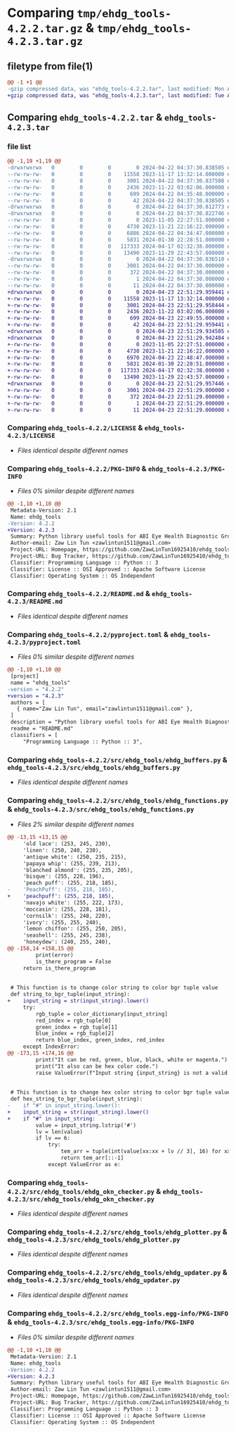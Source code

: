 # Comparing `tmp/ehdg_tools-4.2.2.tar.gz` & `tmp/ehdg_tools-4.2.3.tar.gz`

## filetype from file(1)

```diff
@@ -1 +1 @@
-gzip compressed data, was "ehdg_tools-4.2.2.tar", last modified: Mon Apr 22 04:37:30 2024, max compression
+gzip compressed data, was "ehdg_tools-4.2.3.tar", last modified: Tue Apr 23 22:51:29 2024, max compression
```

## Comparing `ehdg_tools-4.2.2.tar` & `ehdg_tools-4.2.3.tar`

### file list

```diff
@@ -1,19 +1,19 @@
-drwxrwxrwx   0        0        0        0 2024-04-22 04:37:30.838505 ehdg_tools-4.2.2/
--rw-rw-rw-   0        0        0    11558 2023-11-17 13:32:14.000000 ehdg_tools-4.2.2/LICENSE
--rw-rw-rw-   0        0        0     3001 2024-04-22 04:37:30.837508 ehdg_tools-4.2.2/PKG-INFO
--rw-rw-rw-   0        0        0     2436 2023-11-22 03:02:06.000000 ehdg_tools-4.2.2/README.md
--rw-rw-rw-   0        0        0      699 2024-04-22 04:35:48.000000 ehdg_tools-4.2.2/pyproject.toml
--rw-rw-rw-   0        0        0       42 2024-04-22 04:37:30.838505 ehdg_tools-4.2.2/setup.cfg
-drwxrwxrwx   0        0        0        0 2024-04-22 04:37:30.812773 ehdg_tools-4.2.2/src/
-drwxrwxrwx   0        0        0        0 2024-04-22 04:37:30.822746 ehdg_tools-4.2.2/src/ehdg_tools/
--rw-rw-rw-   0        0        0        0 2023-11-05 22:27:51.000000 ehdg_tools-4.2.2/src/ehdg_tools/__init__.py
--rw-rw-rw-   0        0        0     4730 2023-11-21 22:16:22.000000 ehdg_tools-4.2.2/src/ehdg_tools/ehdg_buffers.py
--rw-rw-rw-   0        0        0     6886 2024-04-22 04:34:47.000000 ehdg_tools-4.2.2/src/ehdg_tools/ehdg_functions.py
--rw-rw-rw-   0        0        0     5831 2024-01-30 22:28:51.000000 ehdg_tools-4.2.2/src/ehdg_tools/ehdg_okn_checker.py
--rw-rw-rw-   0        0        0   117333 2024-04-17 02:32:38.000000 ehdg_tools-4.2.2/src/ehdg_tools/ehdg_plotter.py
--rw-rw-rw-   0        0        0    13490 2023-11-29 22:43:57.000000 ehdg_tools-4.2.2/src/ehdg_tools/ehdg_updater.py
-drwxrwxrwx   0        0        0        0 2024-04-22 04:37:30.836510 ehdg_tools-4.2.2/src/ehdg_tools.egg-info/
--rw-rw-rw-   0        0        0     3001 2024-04-22 04:37:30.000000 ehdg_tools-4.2.2/src/ehdg_tools.egg-info/PKG-INFO
--rw-rw-rw-   0        0        0      372 2024-04-22 04:37:30.000000 ehdg_tools-4.2.2/src/ehdg_tools.egg-info/SOURCES.txt
--rw-rw-rw-   0        0        0        1 2024-04-22 04:37:30.000000 ehdg_tools-4.2.2/src/ehdg_tools.egg-info/dependency_links.txt
--rw-rw-rw-   0        0        0       11 2024-04-22 04:37:30.000000 ehdg_tools-4.2.2/src/ehdg_tools.egg-info/top_level.txt
+drwxrwxrwx   0        0        0        0 2024-04-23 22:51:29.959441 ehdg_tools-4.2.3/
+-rw-rw-rw-   0        0        0    11558 2023-11-17 13:32:14.000000 ehdg_tools-4.2.3/LICENSE
+-rw-rw-rw-   0        0        0     3001 2024-04-23 22:51:29.958444 ehdg_tools-4.2.3/PKG-INFO
+-rw-rw-rw-   0        0        0     2436 2023-11-22 03:02:06.000000 ehdg_tools-4.2.3/README.md
+-rw-rw-rw-   0        0        0      699 2024-04-23 22:49:55.000000 ehdg_tools-4.2.3/pyproject.toml
+-rw-rw-rw-   0        0        0       42 2024-04-23 22:51:29.959441 ehdg_tools-4.2.3/setup.cfg
+drwxrwxrwx   0        0        0        0 2024-04-23 22:51:29.934505 ehdg_tools-4.2.3/src/
+drwxrwxrwx   0        0        0        0 2024-04-23 22:51:29.942484 ehdg_tools-4.2.3/src/ehdg_tools/
+-rw-rw-rw-   0        0        0        0 2023-11-05 22:27:51.000000 ehdg_tools-4.2.3/src/ehdg_tools/__init__.py
+-rw-rw-rw-   0        0        0     4730 2023-11-21 22:16:22.000000 ehdg_tools-4.2.3/src/ehdg_tools/ehdg_buffers.py
+-rw-rw-rw-   0        0        0     6970 2024-04-23 22:48:47.000000 ehdg_tools-4.2.3/src/ehdg_tools/ehdg_functions.py
+-rw-rw-rw-   0        0        0     5831 2024-01-30 22:28:51.000000 ehdg_tools-4.2.3/src/ehdg_tools/ehdg_okn_checker.py
+-rw-rw-rw-   0        0        0   117333 2024-04-17 02:32:38.000000 ehdg_tools-4.2.3/src/ehdg_tools/ehdg_plotter.py
+-rw-rw-rw-   0        0        0    13490 2023-11-29 22:43:57.000000 ehdg_tools-4.2.3/src/ehdg_tools/ehdg_updater.py
+drwxrwxrwx   0        0        0        0 2024-04-23 22:51:29.957446 ehdg_tools-4.2.3/src/ehdg_tools.egg-info/
+-rw-rw-rw-   0        0        0     3001 2024-04-23 22:51:29.000000 ehdg_tools-4.2.3/src/ehdg_tools.egg-info/PKG-INFO
+-rw-rw-rw-   0        0        0      372 2024-04-23 22:51:29.000000 ehdg_tools-4.2.3/src/ehdg_tools.egg-info/SOURCES.txt
+-rw-rw-rw-   0        0        0        1 2024-04-23 22:51:29.000000 ehdg_tools-4.2.3/src/ehdg_tools.egg-info/dependency_links.txt
+-rw-rw-rw-   0        0        0       11 2024-04-23 22:51:29.000000 ehdg_tools-4.2.3/src/ehdg_tools.egg-info/top_level.txt
```

### Comparing `ehdg_tools-4.2.2/LICENSE` & `ehdg_tools-4.2.3/LICENSE`

 * *Files identical despite different names*

### Comparing `ehdg_tools-4.2.2/PKG-INFO` & `ehdg_tools-4.2.3/PKG-INFO`

 * *Files 0% similar despite different names*

```diff
@@ -1,10 +1,10 @@
 Metadata-Version: 2.1
 Name: ehdg_tools
-Version: 4.2.2
+Version: 4.2.3
 Summary: Python library useful tools for ABI Eye Health Diagnostic Group
 Author-email: Zaw Lin Tun <zawlintun1511@gmail.com>
 Project-URL: Homepage, https://github.com/ZawLinTun16925410/ehdg_tools
 Project-URL: Bug Tracker, https://github.com/ZawLinTun16925410/ehdg_tools/issues
 Classifier: Programming Language :: Python :: 3
 Classifier: License :: OSI Approved :: Apache Software License
 Classifier: Operating System :: OS Independent
```

### Comparing `ehdg_tools-4.2.2/README.md` & `ehdg_tools-4.2.3/README.md`

 * *Files identical despite different names*

### Comparing `ehdg_tools-4.2.2/pyproject.toml` & `ehdg_tools-4.2.3/pyproject.toml`

 * *Files 0% similar despite different names*

```diff
@@ -1,10 +1,10 @@
 [project]
 name = "ehdg_tools"
-version = "4.2.2"
+version = "4.2.3"
 authors = [
   { name="Zaw Lin Tun", email="zawlintun1511@gmail.com" },
 ]
 description = "Python library useful tools for ABI Eye Health Diagnostic Group"
 readme = "README.md"
 classifiers = [
     "Programming Language :: Python :: 3",
```

### Comparing `ehdg_tools-4.2.2/src/ehdg_tools/ehdg_buffers.py` & `ehdg_tools-4.2.3/src/ehdg_tools/ehdg_buffers.py`

 * *Files identical despite different names*

### Comparing `ehdg_tools-4.2.2/src/ehdg_tools/ehdg_functions.py` & `ehdg_tools-4.2.3/src/ehdg_tools/ehdg_functions.py`

 * *Files 2% similar despite different names*

```diff
@@ -13,15 +13,15 @@
     'old lace': (253, 245, 230),
     'linen': (250, 240, 230),
     'antique white': (250, 235, 215),
     'papaya whip': (255, 239, 213),
     'blanched almond': (255, 235, 205),
     'bisque': (255, 228, 196),
     'peach puff': (255, 218, 185),
-    'PeachPuff': (255, 218, 185),
+    'peachpuff': (255, 218, 185),
     'navajo white': (255, 222, 173),
     'moccasin': (255, 228, 181),
     'cornsilk': (255, 248, 220),
     'ivory': (255, 255, 240),
     'lemon chiffon': (255, 250, 205),
     'seashell': (255, 245, 238),
     'honeydew': (240, 255, 240),
@@ -158,14 +158,15 @@
         print(error)
         is_there_program = False
     return is_there_program
 
 
 # This function is to change color string to color bgr tuple value
 def string_to_bgr_tuple(input_string):
+    input_string = str(input_string).lower()
     try:
         rgb_tuple = color_dictionary[input_string]
         red_index = rgb_tuple[0]
         green_index = rgb_tuple[1]
         blue_index = rgb_tuple[2]
         return blue_index, green_index, red_index
     except IndexError:
@@ -173,15 +174,16 @@
         print("It can be red, green, blue, black, white or magenta.")
         print("It also can be hex color code.")
         raise ValueError(f"Input string {input_string} is not a valid color string input.")
 
 
 # This function is to change hex color string to color bgr tuple value
 def hex_string_to_bgr_tuple(input_string):
-    if "#" in input_string.lower():
+    input_string = str(input_string).lower()
+    if "#" in input_string:
         value = input_string.lstrip('#')
         lv = len(value)
         if lv == 6:
             try:
                 tem_arr = tuple(int(value[xx:xx + lv // 3], 16) for xx in range(0, lv, lv // 3))
                 return tem_arr[::-1]
             except ValueError as e:
```

### Comparing `ehdg_tools-4.2.2/src/ehdg_tools/ehdg_okn_checker.py` & `ehdg_tools-4.2.3/src/ehdg_tools/ehdg_okn_checker.py`

 * *Files identical despite different names*

### Comparing `ehdg_tools-4.2.2/src/ehdg_tools/ehdg_plotter.py` & `ehdg_tools-4.2.3/src/ehdg_tools/ehdg_plotter.py`

 * *Files identical despite different names*

### Comparing `ehdg_tools-4.2.2/src/ehdg_tools/ehdg_updater.py` & `ehdg_tools-4.2.3/src/ehdg_tools/ehdg_updater.py`

 * *Files identical despite different names*

### Comparing `ehdg_tools-4.2.2/src/ehdg_tools.egg-info/PKG-INFO` & `ehdg_tools-4.2.3/src/ehdg_tools.egg-info/PKG-INFO`

 * *Files 0% similar despite different names*

```diff
@@ -1,10 +1,10 @@
 Metadata-Version: 2.1
 Name: ehdg_tools
-Version: 4.2.2
+Version: 4.2.3
 Summary: Python library useful tools for ABI Eye Health Diagnostic Group
 Author-email: Zaw Lin Tun <zawlintun1511@gmail.com>
 Project-URL: Homepage, https://github.com/ZawLinTun16925410/ehdg_tools
 Project-URL: Bug Tracker, https://github.com/ZawLinTun16925410/ehdg_tools/issues
 Classifier: Programming Language :: Python :: 3
 Classifier: License :: OSI Approved :: Apache Software License
 Classifier: Operating System :: OS Independent
```

